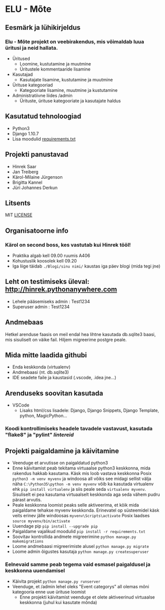 # ELU - Mõte

## Eesmärk ja lühikirjeldus

### Elu - Mõte projekt on veebirakendus, mis võimaldab luua üritusi ja neid hallata.

- Üritused
  - Loomine, kustutamine ja muutmine
  - Üritustele kommentaaride lisamine
- Kasutajad
  - Kasutajate lisamine, kustutamine ja muutmine
- Ürituse kategooriad
  - Kategooriate lisamine, muutmine ja kustutamine
- Administratiivne liides /admin
  - Ürituste, ürituse kategooriate ja kasutajate haldus

## Kasutatud tehnoloogiad

- Python3
- Django 1.10.7
- Lisa moodulid [requirements.txt](requirements.txt)

## Projekti panustavad

- Hinrek Saar
- Jan Treiberg
- Kärol-Milaine Jürgenson
- Brigitta Kannel
- Jüri Johannes Derkun

## Litsents

MIT [LICENSE](LICENSE)

## Organisatoorne info

### Kärol on second boss, kes vastutab kui Hinrek tööl!

- Praktika algab kell 09.00 ruumis A406
- Kohustuslik koosolek kell 09.20
- Iga liige täidab `./Blogi/sinu nimi/` kaustas iga päev blogi (mida tegi jne)

## Leht on testimiseks üleval: http://hinrek.pythonanywhere.com

- Lehele pääsemiseks admin : Test1234
- Superuser admin : Test1234

## Andmebaas

Hetkel arenduse faasis on meil endal hea lihtne kasutada db.sqlite3 baasi, mis sisuliselt on väike fail. Hiljem migreerime postgre peale.

## Mida mitte laadida githubi

- Enda keskkonda (virtualenv)
- Andmebaasi (nt. db.sqlite3)
- IDE seadete faile ja kaustasid (.vscode, .idea jne...)

## Arenduseks soovitan kasutada

- VSCode
  - Lisaks html/css lisadele: Django, Django Snippets, Django Template, python, MagicPython...

### Koodi kontrollimiseks headele tavadele vastavust, kasutada "flake8" ja "pylint" *lintereid*

## Projekti paigaldamine ja käivitamine

- Veenduge et arvutisse on paigaldatud python3
- Enne käivitamist peab tekitama virtuaalse python3 keskkonna, mida rakendus hakkab kasutama. Käsk mis loob vastava keskkonna Posix `python3 -m venv myvenv` ja windoosa all võiks see midagi sellist välja näha `C:\Python35\python -m venv myvenv` võib ka kasutada virtualenv ehk `pip install virtualenv` ja siis peale seda `virtualenv myvenv`. Sisuliselt ei pea kasutama virtuaalselt keskkonda aga seda vähem pudru pärast arvutis.
- Peale keskkonna loomist peaks selle aktiveerima, et kõik mida paigaldame tehakse myvenv keskkonda. Erinevatel op süsteemidel käsk veits erinev jälle windoosas `myvenv\Scripts\activate` Posix laadses `source myvenv/bin/activate`
- Uuendage pip `pip install --upgrade pip`
- Paigaldame vajalikud moodulid `pip install -r requirements.txt`
- Soovitav kontrollida andmete migreerimine `python manage.py makemigrations`
- Loome andmebaasi migreerimiste alusel `python manage.py migrate`
- Loome admin õigustes kasutaja `python manage.py createsuperuser`

### Eelnevaid samme peab tegema vaid esmasel paigaldusel ja keskkonna uuendamisel

- Käivita projekt `python manage.py runserver`
- Veenduge, et /admin lehel oleks "Event categorys" all olemas mõni kategooria enne uue ürituse loomist
  - Enne projekti käivitamist veenduge et olete aktiveerinud virtuaalse keskkonna (juhul kui kasutate mõnda)